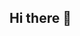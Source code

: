 ## Hi there 👋

<!--
**Rinaldi-Simone/RInaldi-Simone** is a ✨ _special_ ✨ repository because its `README.md` (this file) appears on your GitHub profile.

Here are some ideas to get you started:

Hi there 👋, I'm Simone Rinaldi!
🎓 Computer Engineer | 🔐 Cybersecurity & Networking Enthusiast | 🤖 AI & Deep Learning Explorer

🚀 About Me
I am currently pursuing a Master's degree in Computer Engineering at the University of Naples Federico II, specializing in Networks and Cybersecurity. Passionate about cybersecurity, networking, and artificial intelligence, I enjoy working on innovative projects and staying updated with the latest advancements in technology.

🔧 Skills & Technologies
Networking & Security: Cisco EPN Manager, Cisco Modeling Labs, Cisco IOS XE & XR, VMware ESXi, Microsoft Azure, Linux
Programming & AI: Python, Keras, TensorFlow
Certifications:
📜 CCNA: Switching, Routing, and Wireless Essentials
📜 CCNA: Introduction to Networks
🔒 Network Defense
🇬🇧 Trinity College London GESE Grade 7 (B2.1)
💡 Projects & Experiences
Cisco DTLab Networking Bootcamp 🏆

Led a collaborative project with Autostrade per l’Italia, simulating network infrastructure & monitoring it with Cisco EPN Manager
Performed network security tests using tools like Yersinia
Won the Capture the Flag competition organized by Maticmind S.p.A., showcasing expertise in Kali Linux cybersecurity tools
Leonardo Summer Course ☁️

Hands-on training in Cloud Security & Ethical Hacking
Experience with Microsoft Azure and SOC operations
Conducted Red Team exercises
Neural Network for Deepfake Detection 🎭

Developed a deepfake detection model using Python, Keras, and TensorFlow
Achieved 95% accuracy, demonstrating its effectiveness
📫 Connect with Me
📧 Email: rinaldis2602@gmail.com
🔗 LinkedIn: linkedin.com/in/rinaldi-simone
⚡ Fun Fact: I love solving cybersecurity challenges and experimenting with new AI models in my free time!
